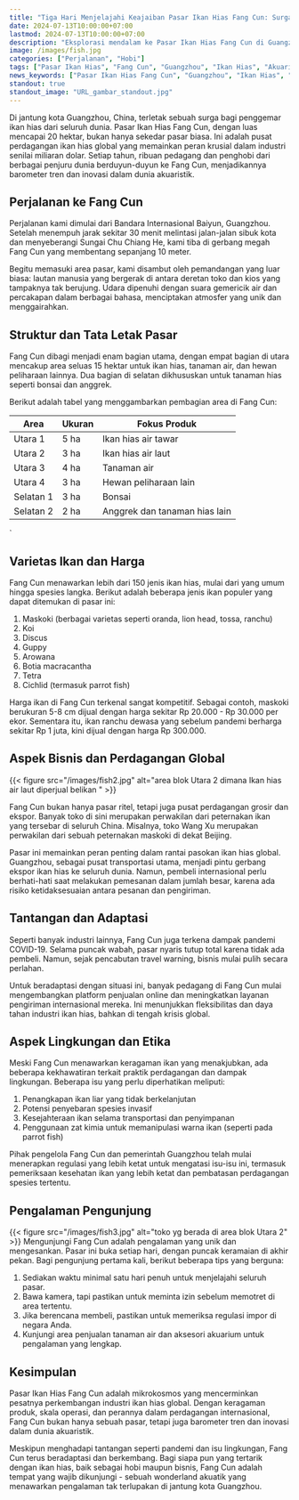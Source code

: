 ```yaml
---
title: "Tiga Hari Menjelajahi Keajaiban Pasar Ikan Hias Fang Cun: Surga Akuatik Terbesar di China"
date: 2024-07-13T10:00:00+07:00
lastmod: 2024-07-13T10:00:00+07:00
description: "Eksplorasi mendalam ke Pasar Ikan Hias Fang Cun di Guangzhou, China, mengungkap keragaman ikan hias, dinamika bisnis, dan tantangan industri dalam perjalanan tiga hari yang menakjubkan."
image: /images/fish.jpg
categories: ["Perjalanan", "Hobi"]
tags: ["Pasar Ikan Hias", "Fang Cun", "Guangzhou", "Ikan Hias", "Akuarium"]
news_keywords: ["Pasar Ikan Hias Fang Cun", "Guangzhou", "Ikan Hias", "Ekspor Ikan", "Industri Akuarium"]
standout: true
standout_image: "URL_gambar_standout.jpg"
---
```



Di jantung kota Guangzhou, China, terletak sebuah surga bagi penggemar ikan hias dari seluruh dunia. Pasar Ikan Hias Fang Cun, dengan luas mencapai 20 hektar, bukan hanya sekedar pasar biasa. Ini adalah pusat perdagangan ikan hias global yang memainkan peran krusial dalam industri senilai miliaran dolar. Setiap tahun, ribuan pedagang dan penghobi dari berbagai penjuru dunia berduyun-duyun ke Fang Cun, menjadikannya barometer tren dan inovasi dalam dunia akuaristik.

Perjalanan ke Fang Cun
----------------------

Perjalanan kami dimulai dari Bandara Internasional Baiyun, Guangzhou. Setelah menempuh jarak sekitar 30 menit melintasi jalan-jalan sibuk kota dan menyeberangi Sungai Chu Chiang He, kami tiba di gerbang megah Fang Cun yang membentang sepanjang 10 meter.

Begitu memasuki area pasar, kami disambut oleh pemandangan yang luar biasa: lautan manusia yang bergerak di antara deretan toko dan kios yang tampaknya tak berujung. Udara dipenuhi dengan suara gemericik air dan percakapan dalam berbagai bahasa, menciptakan atmosfer yang unik dan menggairahkan.

Struktur dan Tata Letak Pasar
-----------------------------

Fang Cun dibagi menjadi enam bagian utama, dengan empat bagian di utara mencakup area seluas 15 hektar untuk ikan hias, tanaman air, dan hewan peliharaan lainnya. Dua bagian di selatan dikhususkan untuk tanaman hias seperti bonsai dan anggrek.

Berikut adalah tabel yang menggambarkan pembagian area di Fang Cun:

| Area     | Ukuran | Fokus Produk               |
|----------|--------|----------------------------|
| Utara 1  | 5 ha   | Ikan hias air tawar        |
| Utara 2  | 3 ha   | Ikan hias air laut         |
| Utara 3  | 4 ha   | Tanaman air                |
| Utara 4  | 3 ha   | Hewan peliharaan lain      |
| Selatan 1| 3 ha   | Bonsai                     |
| Selatan 2| 2 ha   | Anggrek dan tanaman hias lain |
`

Varietas Ikan dan Harga
-----------------------

Fang Cun menawarkan lebih dari 150 jenis ikan hias, mulai dari yang umum hingga spesies langka. Berikut adalah beberapa jenis ikan populer yang dapat ditemukan di pasar ini:

1.  Maskoki (berbagai varietas seperti oranda, lion head, tossa, ranchu)
2.  Koi
3.  Discus
4.  Guppy
5.  Arowana
6.  Botia macracantha
7.  Tetra
8.  Cichlid (termasuk parrot fish)
    

Harga ikan di Fang Cun terkenal sangat kompetitif. Sebagai contoh, maskoki berukuran 5-8 cm dijual dengan harga sekitar Rp 20.000 - Rp 30.000 per ekor. Sementara itu, ikan ranchu dewasa yang sebelum pandemi berharga sekitar Rp 1 juta, kini dijual dengan harga Rp 300.000.

Aspek Bisnis dan Perdagangan Global
-----------------------------------
{{< figure src="/images/fish2.jpg" alt="area blok Utara 2 dimana Ikan hias air laut diperjual belikan " >}}

Fang Cun bukan hanya pasar ritel, tetapi juga pusat perdagangan grosir dan ekspor. Banyak toko di sini merupakan perwakilan dari peternakan ikan yang tersebar di seluruh China. Misalnya, toko Wang Xu merupakan perwakilan dari sebuah peternakan maskoki di dekat Beijing.

Pasar ini memainkan peran penting dalam rantai pasokan ikan hias global. Guangzhou, sebagai pusat transportasi utama, menjadi pintu gerbang ekspor ikan hias ke seluruh dunia. Namun, pembeli internasional perlu berhati-hati saat melakukan pemesanan dalam jumlah besar, karena ada risiko ketidaksesuaian antara pesanan dan pengiriman.

Tantangan dan Adaptasi
----------------------

Seperti banyak industri lainnya, Fang Cun juga terkena dampak pandemi COVID-19. Selama puncak wabah, pasar nyaris tutup total karena tidak ada pembeli. Namun, sejak pencabutan travel warning, bisnis mulai pulih secara perlahan.

Untuk beradaptasi dengan situasi ini, banyak pedagang di Fang Cun mulai mengembangkan platform penjualan online dan meningkatkan layanan pengiriman internasional mereka. Ini menunjukkan fleksibilitas dan daya tahan industri ikan hias, bahkan di tengah krisis global.

Aspek Lingkungan dan Etika
--------------------------

Meski Fang Cun menawarkan keragaman ikan yang menakjubkan, ada beberapa kekhawatiran terkait praktik perdagangan dan dampak lingkungan. Beberapa isu yang perlu diperhatikan meliputi:

1.  Penangkapan ikan liar yang tidak berkelanjutan
2.  Potensi penyebaran spesies invasif
3.  Kesejahteraan ikan selama transportasi dan penyimpanan
4.  Penggunaan zat kimia untuk memanipulasi warna ikan (seperti pada parrot fish)
    

Pihak pengelola Fang Cun dan pemerintah Guangzhou telah mulai menerapkan regulasi yang lebih ketat untuk mengatasi isu-isu ini, termasuk pemeriksaan kesehatan ikan yang lebih ketat dan pembatasan perdagangan spesies tertentu.

Pengalaman Pengunjung
---------------------
{{< figure src="/images/fish3.jpg" alt="toko yg berada di area blok Utara 2" >}}
Mengunjungi Fang Cun adalah pengalaman yang unik dan mengesankan. Pasar ini buka setiap hari, dengan puncak keramaian di akhir pekan. Bagi pengunjung pertama kali, berikut beberapa tips yang berguna:

1.  Sediakan waktu minimal satu hari penuh untuk menjelajahi seluruh pasar.
2.  Bawa kamera, tapi pastikan untuk meminta izin sebelum memotret di area tertentu.
3.  Jika berencana membeli, pastikan untuk memeriksa regulasi impor di negara Anda.
4.  Kunjungi area penjualan tanaman air dan aksesori akuarium untuk pengalaman yang lengkap.
    

Kesimpulan
----------

Pasar Ikan Hias Fang Cun adalah mikrokosmos yang mencerminkan pesatnya perkembangan industri ikan hias global. Dengan keragaman produk, skala operasi, dan perannya dalam perdagangan internasional, Fang Cun bukan hanya sebuah pasar, tetapi juga barometer tren dan inovasi dalam dunia akuaristik.

Meskipun menghadapi tantangan seperti pandemi dan isu lingkungan, Fang Cun terus beradaptasi dan berkembang. Bagi siapa pun yang tertarik dengan ikan hias, baik sebagai hobi maupun bisnis, Fang Cun adalah tempat yang wajib dikunjungi - sebuah wonderland akuatik yang menawarkan pengalaman tak terlupakan di jantung kota Guangzhou.